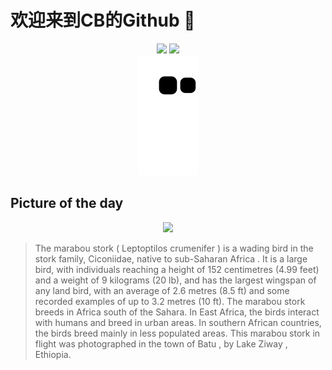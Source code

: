 
# 欢迎来到CB的Github 👋

<div align="center">
  <img height="137px" src="https://github-readme-stats.vercel.app/api?username=SuperCB&show_icons=true&theme=radical" />
  <img height="137px" src="https://github-readme-stats.vercel.app/api/top-langs/?username=SuperCB&hide_title=true&hide_border=true&layout=compact&langs_count=6&text_color=000&icon_color=fff" />
</div>


<div align="center">
    <img src="./contribution-snake/github-contribution-grid-snake.svg" />
</div>



## Picture of the day
<div align="center">
  <img width=400px src="https://upload.wikimedia.org/wikipedia/commons/thumb/1/1d/Marabou_stork_%28Leptoptilos_crumenifer%29_in_flight_2.jpg/600px-Marabou_stork_%28Leptoptilos_crumenifer%29_in_flight_2.jpg" />
</div>

>The  marabou stork  ( Leptoptilos crumenifer ) is a wading  bird  in the  stork  family, Ciconiidae, native to  sub-Saharan Africa . It is a large bird, with individuals reaching a height of 152 centimetres (4.99 feet) and a weight of 9 kilograms (20 lb), and has the largest  wingspan  of any land bird, with an average of 2.6 metres (8.5 ft) and some recorded examples of up to 3.2 metres (10 ft). The marabou stork breeds in Africa south of the Sahara. In East Africa, the birds interact with humans and breed in urban areas. In southern African countries, the birds breed mainly in less populated areas. This marabou stork in flight was photographed in the town of  Batu , by  Lake Ziway , Ethiopia.


